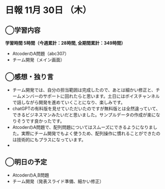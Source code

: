 # 日報  11月 30日 （木）

## ◯学習内容

**学習時間  5時間（今週累計：28時間, 全期間累計：349時間）**
- AtcoderのA問題（abc307）
- チーム開発（メイン画面）

## ◯感想・独り言
- チーム開発では、自分の担当範囲は完成したので、あとは細かい修正と、チームメンバーのサポートに回れたらと思います。土日にはボイスチャンネルで話しながら開発を進めていくことになり、楽しみです。
- chatGPTの有料版を見せていただいたのですが無料版とは全然違っていて、できるビジネスマンみたいだと思いました。サンプルデータの作成が楽になりそうです良かったです。
- AtcoderのA問題で、配列問題についてはスムーズにできるようになりました。実際にチーム開発でもよく使うため、配列操作に慣れることができたのは技術的にもプラスになっています。
- 
## ◯明日の予定
- AtcoderのA,B問題
- チーム開発（発表スライド準備、細かい修正）
